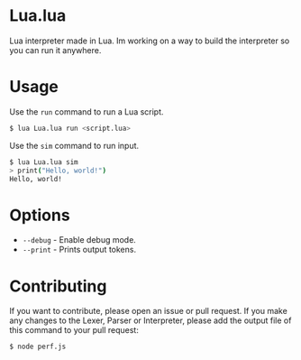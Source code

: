 # Lua.lua

Lua interpreter made in Lua. Im working on a way to build the interpreter so you can run it anywhere.

# Usage

Use the `run` command to run a Lua script.

```bash
$ lua Lua.lua run <script.lua>
```

Use the `sim` command to run input.

```bash
$ lua Lua.lua sim
> print("Hello, world!")
Hello, world!
```

# Options

-   `--debug` - Enable debug mode.
-   `--print` - Prints output tokens.

# Contributing

If you want to contribute, please open an issue or pull request.
If you make any changes to the Lexer, Parser or Interpreter, please add the output file of this command to your pull request:

```bash
$ node perf.js
```
